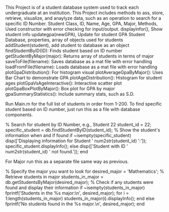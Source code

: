 This Project is of a student database system used to track each undergraduate at an institution. This Project includes methods to ass, store, retrieve, visualize, and anaylyze data, such as an operation to search for a specific ID Number.
Student Class, ID, Name, Age, GPA, Major, 
Methods, Used constructor with error checking for input/output.
displayinfor(), Show student info
updategpa(newGPA), Update for student GPA
Student Database, properties, array of objects used for students
addStudent(student), add student to database as an object
findStudentByID(ID): Finds student based on ID number
getStudentByMajor(major): Returns array of students in terms of major
saveToFile(filename): Saves database as a mat file with error handling
loadFromFile(filename): Loads database as a mat file with error handling
plotGpaDistribution(): For histogram visual
plotAverageGpaByMajor(): Uses Bar Chart to demonstrate GPA
plotAgeDistribution(): Histogram for student ages
plotGpaVsAgeInteractive(): Interactive scatter plot
plotGpaBoxPlotByMajor(): Box plot for GPA by major
gpaSummaryStatistics(): Include summary stats, such as S.D.

Run Main.m for the full list of students in order from 1-200.
To find specific student based on ID number, just run this as a file with database components.

% Search for student by ID Number, e.g., Student 22
student_id = 22;
specific_student = db.findStudentByID(student_id);
% Show the student's information when and if found
if ~isempty(specific_student)
   disp(['Displaying information for Student ' num2str(student_id) ':']);
   specific_student.displayInfo();
else
   disp(['Student with ID ' num2str(student_id) ' not found.']);
end

For Major run this as a separate file same way as previous.

% Specify the major you want to look for
desired_major = 'Mathematics';
% Retrieve students in major
students_in_major = db.getStudentsByMajor(desired_major);
% Check if any students were found and display their information
if ~isempty(students_in_major)
   fprintf('Students in the %s major:\n', desired_major);
   for i = 1:length(students_in_major)
       students_in_major(i).displayInfo();
   end
else
   fprintf('No students found in the %s major.\n', desired_major);
end





